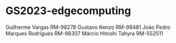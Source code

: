 # GS2023-edgecomputing

Guilherme Vargas RM-98278
Gustavo Kenzo RM-98481
João Pedro Marques Rodrigues RM-98307
Márcio Hitoshi Tahyra RM-552511
